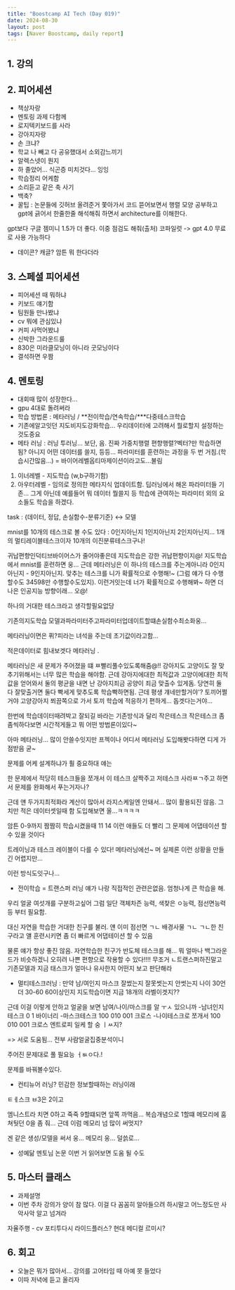 ```yaml
---
title: "Boostcamp AI Tech (Day 019)"
date: 2024-08-30
layout: post
tags: [Naver Boostcamp, daily report]
---
```

## 1. 강의
<!-- 5강 듣고  -->

## 2. 피어세션
- 책상자랑
- 멘토링 과제 다함께
- 로지텍키보드를 사라
- 강아지자랑
- 손 크냐?
- 학교 나 빼고 다 공유했대서 소외감느끼기
- 알렉스넷이 뭔지
- 하 졸았어... 식곤증 미치것다... 잉잉
- 학습정리 어케함
- 소리듣고 같은 축 사기
- 백축?
- 꿀팁 : 논문들에 깃허브 올려준거 쫓아가서 코드 뜯어보면서 행렬 모양 공부하고
gpt에 긁어서 한줄한줄 해석해줘 하면서 architecture를 이해한다.

gpt보다 구글 젬미니 1.5가 더 좋다. 이중 점검도 해줘(출처)
코파일럿 -> gpt 4.0 무료로 사용 가능하다
- 데이콘? 캐글? 암튼 뭐 한다더라 

## 3. 스페셜 피어세션 
- 피어세션 때 뭐하냐
- 키보드 얘기함
- 팀원들 만나봤냐
- cv 뭐에 관심있냐
- 커피 사먹어봤냐
- 신박한 그라운드룰
- 830은 미라클모닝이 아니라 굿모닝이다
- 결석하면 우짬


## 4. 멘토링
- 대회때 많이 성장한다...
- gpu 4대로 돌려써라
- 학습 방법론 : 메타러닝 / **전이학습/연속학습/***다중테스크학습
- 기존에알고잇던 지도비지도강화학습... 우리데이터에 고려해서 뭘로할지 설정하는것도중요
- 메타 러닝 : 러닝 투러닝... 보단, 음. 진짜 가중치행렬 편향행렬?벡터?만 학습하면 됨? 아니지 어떤 데이터를 쓸지, 등등...
파라미터를 훈련하는 과정을 두 번 거침.(학습시간많음...) = 바이어레벨옵티마제이션이라고도...불림
1. 이너레벨 - 지도학습 (w,b구하기함)
2. 아우터레벨 - 임의로 정의한 메타지식 업데이트함. 딥러닝에서 해온 파라미터들 기존... 그게 아닌데 예를들어 뭐 데이터 뭘쓸지 등 학습에 관여하는 파라미터 외의 요소들도 학습을 하겠다.

task : {데이터, 정답, 손실함수-분류기준}
<-> 모델

mnist를 10개의 테스크로 볼 수도 있다 : 0인지아닌지 1인지아닌지 2인지아닌지... 1개의 멀티레이블테스크이자 10개의 이진분류테스크구나!

귀납편향인덕티브바이어스가 줄어야좋은데 지도학습은 강한 귀납편향이지@!
지도학습에서 mnist를 훈련하면 웅...
근데 메타러닝은 이 하나의 테스크를 주는게아니라 0인지아닌지 - 9인지아닌지. 맞추는 테스크를 니가 확률적으로 수행해!~ (그럼 얘가 다 수행할수도 34598만 수행할수도있지). 이런거잇는데 너가 확률적으로 수행해봐~ 하면 더 나은 인공지능 방향이래... 오@!

하나의 거대한 테스크라고 생각할필요없당

기존의지도학습 모델과파라미터주고파라미터업데이트할떄손실함수최소화웅...

메타러닝이면은 퓌?피라는 녀석을 주는데 초기값이라고함... 

적은데이터로 힘내보겟다 메타러닝 .

메타러닝은 새 문제가 주어졌을 떄 ㅉ빨리풀수있도록해줌@!!
강아지도 고양이도 잘 맞추기위해서는 너무 많은 학습을 해야함. 근데 강아지에대한 최적값과 고양이에대한 최적값을 얻어와서 
둘의 평균을 내면 난 강아지죄금 공양이 죄금 맞출수 있게돔.
당연히 둘 다 잘맞출거면 둘다 빡세게 맞추도록 학습빡하면됨. 근데 평생 걔네만할거야'? 토끼어쩔거야
고양강아지 쬐끔쪽으로 가서 토끼 학습에 적응하기 편하게... 돕겟다는거야...

한번에 학습데이터때려박고 잘되길 바라는 기존방식과 달리
작은테스크 작은테스크 좀좀씩하다보면 시간적게들고 뭐 어떤 방법론이있다~

아마 메타러닝... 많이 안쓸수잇지만 프젝이나 어디서 메타러닝 도입해봣다하면 디게 가점받음 굳~

문제를 어케 설계하냐가 훨 중요하대 얘는

한 문제에서 적당히 테스크들을 쪼개서 이 테스크 살짝주고 저테스크 사라ㅉㄱ주고 하면서 문제를 완화해서 푸는거자나?

근데 얜 두가지최적화라 계산이 많아서 라지스케일엔 안돼서... 많이 활용되진 않음. 그치만 적은 데이터셋일때 함 도입해보면 올...ㅋㅋㅋㅋ

암튼 0-9까지 짬짬히 학습시켰을때
11 14 이런 애들도 더 빨리 그 문제에 어댑테이션 할 수 있을 것이다

트레이닝과 테스크 레이블이 다를 수 있다! 메타러닝에선~
머 실제론 이런 상황을 만들긴 어렵지만...

이런 방식도잇구나...

- 전이학습 = 트랜스퍼 러닝
얘가 나랑 직접적인 관련은없음.
엄청나게 큰 학습을 해.

우리 얼굴 여섯개를 구분하고싶어
그럼 일단 객체차즌 능력, 색찾은 ㅇ능력, 점선면능력등 부터 필요함.

대신 자연을 학습한 거대한 친구를 불러. 얜 이미 점선면 ㄱㄴ 배경사물 ㄱㄴ ㄱㄴ한 친구라고
얠 훈련시키면
좀 더 빠르게 어댑테이션 할 수 있음

물론 얘가 항상 좋진 않음.
자연학습한 친구가 반도체 테스크를 해... 뭐 얼마나 백그라운드가 비슷하겠니
오히려 나쁜 편향으로 작용할 수 있다!!!!
무조거 ㄴ트랜스퍼하진말고 기존모델과 지금 태스크가 얼마나 유사한지 어떤지 보고 판단해라


- 멀티테스크러닝 : 
만약 남/여인지
마스크 잘썼는지 잘못썻는지 안썻는지
나이 30언더 30-60 60이상인지
지도학습이면 지금 18개의 라벨이겟지??

근데 이걸 이렇게 안하고
얼굴을 보면 남여/나이/마스크를 알 ㅜㅅ 있으니까
-남녀인지 테스크 0 1 바이너리
-마스크테스크 100 010 001 크로스
-나이테스크로 쪼개서 100 010 001 크로스 엔트로피
일케 할 숭 ㅣㅆ지?

=> 서로 도움됨... 전부 사람얼굴집중분석이니

주어진 문제대로 풀 필요능 ㅓㅄㅇ다.!

문제를 바꿔볼수있다.


- 컨티뉴어 러닝?
민감한 정보할때하는 러닝이래

ㅌㅔ스크 ㅂ3은 2이고

엠니스트라 치면 0하고 죽죽 9할떄되면 앞쪽 까먹음... 복습개념으로
1할떄 메모리에 훔쳐둿던 0을 좀 줘...
근데 이럼 메모리 넘 많이 써멋지?

겐 같은 생성/모델을 써서 웅... 메모리 웅... 덜쓹로...

- 성예닮 멘토님 논문 이번 거 읽어보면 도움 될 수도


## 5. 마스터 클래스
- 과제설명
- 이번 주차 강의가 양이 참 많다. 이걸 다 꼼꼼히 알아들으려 하시말고 어느정도만 사악사악 알고 넘겨라

자율주행 -  cv
포티투다시
라이드플러스?
현대
메디컬
르미시?

## 6. 회고
- 오늘은 뭐가 많아서... 강의를 고어타임 때 아예 못 들었다
- 이따 저녁에 듣고 올리자